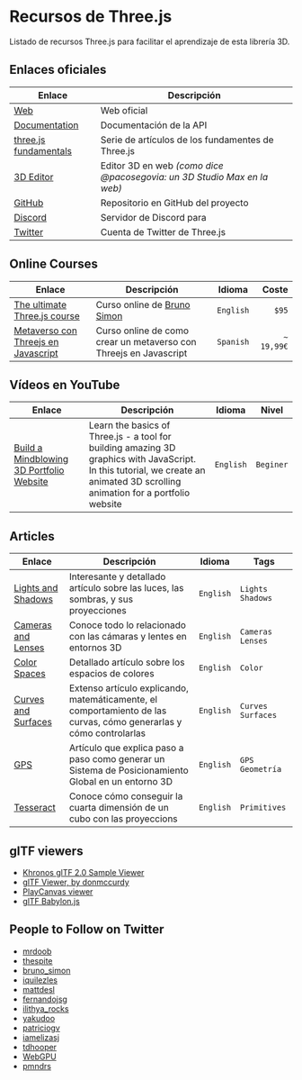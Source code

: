 # Recursos de Three.js

Listado de recursos Three.js para facilitar el aprendizaje de esta librería 3D.

## Enlaces oficiales

| Enlace | Descripción |
| ------ | ----------- |
| [Web](https://threejs.org/) | Web oficial |
| [Documentation](https://threejs.org/docs/) | Documentación de la API |
| [three.js fundamentals](https://threejs.org/manual/#en/fundamentals) | Serie de artículos de los fundamentes de Three.js |
| [3D Editor](https://threejs.org/editor/) | Editor 3D en web _(como dice @pacosegovia: un 3D Studio Max en la web)_ |
| [GitHub](https://github.com/mrdoob/three.js/) | Repositorio en GitHub del proyecto |
| [Discord](https://discordapp.com/invite/HF4UdyF) | Servidor de Discord para |
| [Twitter](https://twitter.com/threejs) | Cuenta de Twitter de Three.js |

## Online Courses

| Enlace | Descripción | Idioma | Coste |
| ------ | ----------- | :-----:| -----:|
| [The ultimate Three.js course](https://threejs-journey.com/) | Curso online de [Bruno Simon](https://twitter.com/bruno_simon) | `English` | `$95` |
| [Metaverso con Threejs en Javascript](https://www.udemy.com/course/metaverso-con-threejs-en-javascript/) | Curso online de como crear un metaverso con Threejs en Javascript | `Spanish` | `~ 19,99€` |

## Vídeos en YouTube

| Enlace | Descripción | Idioma | Nivel |
| ------ | ----------- | :-----:| :---: |
| [Build a Mindblowing 3D Portfolio Website](https://www.youtube.com/watch?v=Q7AOvWpIVHU) | Learn the basics of Three.js - a tool for building amazing 3D graphics with JavaScript. In this tutorial, we create an animated 3D scrolling animation for a portfolio website  | `English` | `Beginer` |

## Articles

| Enlace | Descripción | Idioma | Tags |
| ------ | ----------- | :-----:|-|
| [Lights and Shadows](https://ciechanow.ski/lights-and-shadows/) | Interesante y detallado artículo sobre las luces, las sombras, y sus proyecciones | `English` | `Lights` `Shadows` |
| [Cameras and Lenses](https://ciechanow.ski/cameras-and-lenses/) | Conoce todo lo relacionado con las cámaras y lentes en entornos 3D  | `English` | `Cameras` `Lenses` |
| [Color Spaces](https://ciechanow.ski/color-spaces/) | Detallado artículo sobre los espacios de colores  | `English` | `Color` |
| [Curves and Surfaces](https://ciechanow.ski/curves-and-surfaces/) | Extenso artículo explicando, matemáticamente, el comportamiento de las curvas, cómo generarlas y cómo controlarlas | `English` | `Curves` `Surfaces` |
| [GPS](https://ciechanow.ski/gps/) | Artículo que explica paso a paso como generar un Sistema de Posicionamiento Global en un entorno 3D  | `English` | `GPS` `Geometría` |
| [Tesseract](https://ciechanow.ski/tesseract/) | Conoce cómo conseguir la cuarta dimensión de un cubo con las proyeccions  | `English` | `Primitives` |

## glTF viewers

- [Khronos glTF 2.0 Sample Viewer](https://github.khronos.org/glTF-Sample-Viewer-Release/)
- [glTF Viewer, by donmccurdy](https://gltf-viewer.donmccurdy.com/)
- [PlayCanvas viewer](https://playcanvas.com/viewer)
- [glTF Babylon.js](https://sandbox.babylonjs.com/)

## People to Follow on Twitter

- [mrdoob](https://twitter.com/mrdoob)
- [thespite](https://twitter.com/thespite)
- [bruno_simon](https://twitter.com/bruno_simon)
- [iquilezles](https://twitter.com/iquilezles)
- [mattdesl](https://twitter.com/mattdesl)
- [fernandojsg](https://twitter.com/fernandojsg)
- [ilithya_rocks](https://twitter.com/ilithya_rocks)
- [yakudoo](https://twitter.com/yakudoo)
- [patriciogv](https://twitter.com/patriciogv)
- [iamelizasj](https://twitter.com/iamelizasj)
- [tdhooper](https://twitter.com/tdhooper)
- [WebGPU](https://twitter.com/WebGPU)
- [pmndrs](https://twitter.com/pmndrs) 
